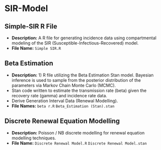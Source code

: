 # SIR-Model

## Simple-SIR R File
- **Description:** A R file for generating incidence data using compartmental modeling of the SIR (Susceptible-Infectious-Recovered) model.
- **File Name:** `Simple SIR.R`

## Beta Estimation
- **Description:** 1) R file utilizing the Beta Estimation Stan model. Bayesian inference is used to sample from the posterior distribution of the parameters via Markov Chain Monte Carlo (MCMC).
- Stan code written to estimate the transmission rate (beta) given the recovery rate (gamma) and incidence rate data.
- Derive Generation Interval Data (Renewal Modelling).
- **File Names:** `beta r.R` `Beta_Estimation (Stan).stan`

## Discrete Renewal Equation Modelling
- **Description:** Poisson / NB discrete modelling for renewal equation modelling techniques.
- **File Name:** `Discrete Renewal Model.R` `Discrete Renewal Model.stan`

